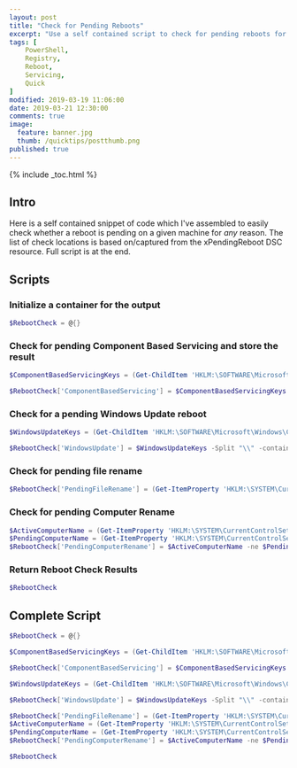 ```yaml
---
layout: post
title: "Check for Pending Reboots"
excerpt: "Use a self contained script to check for pending reboots for any reason"
tags: [
    PowerShell,
    Registry,
    Reboot,
    Servicing,
    Quick
]
modified: 2019-03-19 11:06:00
date: 2019-03-21 12:30:00
comments: true
image:
  feature: banner.jpg
  thumb: /quicktips/postthumb.png
published: true
---
```

{% include _toc.html %}

## Intro

Here is a self contained snippet of code which I've assembled to easily check whether a reboot is pending on a given machine for _any_ reason. The list of check locations is based on/captured from the xPendingReboot DSC resource. Full script is at the end.

## Scripts

### Initialize a container for the output

```PowerShell
$RebootCheck = @{}
```

### Check for pending Component Based Servicing and store the result

```PowerShell
$ComponentBasedServicingKeys = (Get-ChildItem 'HKLM:\SOFTWARE\Microsoft\Windows\CurrentVersion\Component Based Servicing\').Name

$RebootCheck['ComponentBasedServicing'] = $ComponentBasedServicingKeys -Split "\\" -contains "RebootPending"
```

### Check for a pending Windows Update reboot

```PowerShell
$WindowsUpdateKeys = (Get-ChildItem 'HKLM:\SOFTWARE\Microsoft\Windows\CurrentVersion\WindowsUpdate\Auto Update\').Name

$RebootCheck['WindowsUpdate'] = $WindowsUpdateKeys -Split "\\" -contains "RebootRequired"
```

### Check for pending file rename

```PowerShell
$RebootCheck['PendingFileRename'] = (Get-ItemProperty 'HKLM:\SYSTEM\CurrentControlSet\Control\Session Manager\').PendingFileRenameOperations.Length -gt 0
```

### Check for pending Computer Rename

```PowerShell
$ActiveComputerName = (Get-ItemProperty 'HKLM:\SYSTEM\CurrentControlSet\Control\ComputerName\ActiveComputerName').ComputerName
$PendingComputerName = (Get-ItemProperty 'HKLM:\SYSTEM\CurrentControlSet\Control\ComputerName\ComputerName').ComputerName
$RebootCheck['PendingComputerRename'] = $ActiveComputerName -ne $PendingComputerName
```

### Return Reboot Check Results

```PowerShell
$RebootCheck
```

## Complete Script

```PowerShell
$RebootCheck = @{}

$ComponentBasedServicingKeys = (Get-ChildItem 'HKLM:\SOFTWARE\Microsoft\Windows\CurrentVersion\Component Based Servicing\').Name

$RebootCheck['ComponentBasedServicing'] = $ComponentBasedServicingKeys -Split "\\" -contains "RebootPending"

$WindowsUpdateKeys = (Get-ChildItem 'HKLM:\SOFTWARE\Microsoft\Windows\CurrentVersion\WindowsUpdate\Auto Update\').Name

$RebootCheck['WindowsUpdate'] = $WindowsUpdateKeys -Split "\\" -contains "RebootRequired"

$RebootCheck['PendingFileRename'] = (Get-ItemProperty 'HKLM:\SYSTEM\CurrentControlSet\Control\Session Manager\').PendingFileRenameOperations.Length -gt 0
$ActiveComputerName = (Get-ItemProperty 'HKLM:\SYSTEM\CurrentControlSet\Control\ComputerName\ActiveComputerName').ComputerName
$PendingComputerName = (Get-ItemProperty 'HKLM:\SYSTEM\CurrentControlSet\Control\ComputerName\ComputerName').ComputerName
$RebootCheck['PendingComputerRename'] = $ActiveComputerName -ne $PendingComputerName

$RebootCheck
```
